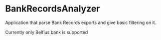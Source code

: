 # BankRecordsAnalyzer
Application that parse Bank Records exports and give basic filtering on it.

Currently only Belfius bank is supported
